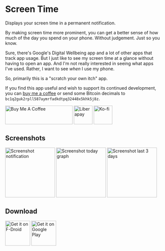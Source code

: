 # Screen Time

Displays your screen time in a permanent notification.

By making screen time more prominent, you can get a better sense of how much
of the day you spend on your phone. Without judgement. Just so you know.

Sure, there's Google's Digital Wellbeing app and a lot of other apps that
track app usage. But I just like to see my screen time at a glance without
having to open an app. And I'm not really interested in seeing what apps
I've used. Rather, I want to see _when_ I use my phone.

So, primarily this is a "scratch your own itch" app.

If you find this app useful and wish to support its continued development,
you can [buy me a coffee](https://www.buymeacoffee.com/markusfisch) or
send some Bitcoin decimals to `bc1q2guk2rpll587aymrfadkdtpq32448x5khk5j8z`.

<a href="https://www.buymeacoffee.com/markusfisch" target="_blank"><img
	src="https://cdn.buymeacoffee.com/buttons/v2/default-yellow.png"
	alt="Buy Me A Coffee"
	style="height: 60px !important;width: 217px !important;"/></a>&nbsp;<a
	href="https://liberapay.com/markusfisch/" target="_blank"><img
	src="https://liberapay.com/assets/widgets/donate.svg"
	alt="Liberapay"
	style="height: 60px !important"/></a>&nbsp;<a
	href="https://ko-fi.com/markusfisch" target="_blank"><img
	src="https://storage.ko-fi.com/cdn/brandasset/kofi_s_tag_dark.png"
	alt="Ko-fi"
	style="height: 60px !important"/></a>

## Screenshots

<img src="fastlane/metadata/android/en-US/images/phoneScreenshots/screencap-notification.png"
	alt="Screenshot notification" width="160"/>
<img src="fastlane/metadata/android/en-US/images/phoneScreenshots/screencap-today.png"
	alt="Screenshot today graph" width="160"/>
<img src="fastlane/metadata/android/en-US/images/phoneScreenshots/screencap-last3.png"
	alt="Screenshot last 3 days" width="160"/>

## Download

<a href="https://f-droid.org/packages/de.markusfisch.android.screentime/"><img alt="Get it on F-Droid" src="https://fdroid.gitlab.io/artwork/badge/get-it-on.png" height="80"/></a>
<a href="https://play.google.com/store/apps/details?id=de.markusfisch.android.screentime"><img alt="Get it on Google Play" src="https://play.google.com/intl/en_us/badges/images/generic/en_badge_web_generic.png" height="80"/></a>
